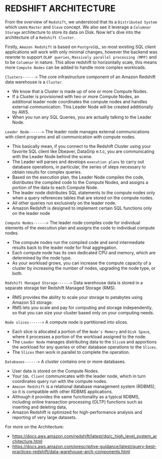 # REDSHIFT ARCHITECTURE
From the overview of `Redshift`, we understood that its a `Distributed System` which uses `Master` and `Slave` concept.
We also see it leverage a `Columnar Storage` architecture to store its data on Disk.
Now let's dive into the architecture of a `Redshift Cluster`. 

Firstly, `Amazon Redshift` is based on `PostgreSQL`, so most existing SQL client applications will work with 
only minimal changes, however the backend was rewrote to support `OLAP queries`, `Massively parallel processing (MPP)`
and to be `Columnar` in nature. This allow redshift to horizontally scale, this means more `Compute Nodes` can be added 
to handle more complex workloads.

`Clusters------>` The core infrastructure component of an Amazon Redshift data warehouse is a `Cluster`.
- We know that a Cluster is made up of one or more Compute Nodes.
- If a Cluster is provisioned with two or more Compute Nodes, an additional leader node coordinates the compute nodes and handles external communication. This Leader Node will be created additionally by AWS.
- When you run any SQL Queries, you are actually talking to the Leader Node.

`Leader Node------>` The leader node manages external communications with client programs and all communication with compute nodes.
- This basically mean, if you connect to the Redshift Cluster using your favorite SQL client like Dbeaver, DataGrip e.t.c, you are communicating with the Leader Node behind the scene.
- The Leader will parses and develops `execution plans` to carry out database operations, in particular, the series of steps necessary to obtain results for complex queries.
- Based on the execution plan, the Leader Node compiles the code, distributes the compiled code to the Compute Nodes, and assigns a portion of the data to each Compute Node.
- The leader node distributes SQL statements to the compute nodes only when a query references tables that are stored on the compute nodes.
- All other queries run exclusively on the leader node.
- Amazon Redshift is designed to implement certain SQL functions only on the leader node

`Compute Nodes------>` The leader node compiles code for individual elements of the execution plan and assigns the code to individual compute nodes. 
- The compute nodes run the compiled code and send intermediate results back to the leader node for final aggregation.
- Each compute node has its own dedicated CPU and memory, which are determined by the node type.
- As your workload grows, you can increase the compute capacity of a cluster by increasing the number of nodes, upgrading the node type, or both.

`Redshift Managed Storage------>` Data warehouse data is stored in a separate storage tier Redshift Managed Storage (RMS). 
- RMS provides the ability to scale your storage to petabytes using Amazon S3 storage.
- RMS lets you scale and pay for computing and storage independently, so that you can size your cluster based only on your computing needs.

`Node slices------>` A compute node is partitioned into slices. 
- Each slice is allocated a portion of the `Node's Memory` and `Disk Space`, where it processes a portion of the workload assigned to the node.
- The `Leader Node` manages distributing data to the `Slice`s and apportions the workload for any queries or other database operations to the `Slices`.
- The `Slices` then work in parallel to complete the operation.

`Databases------>` A cluster contains one or more databases. 
- User data is stored on the Compute Nodes.
- Your `SQL Client` communicates with the leader node, which in turn coordinates query run with the compute nodes.
- `Amazon Redshift` is a relational database management system (RDBMS), so it is compatible with other RDBMS applications.
- Although it provides the same functionality as a typical RDBMS, including online transaction processing (OLTP) functions such as inserting and deleting data,
- Amazon Redshift is optimized for high-performance analysis and reporting of very large datasets.

For more on the Architecture: 
- https://docs.aws.amazon.com/redshift/latest/dg/c_high_level_system_architecture.html
- https://docs.aws.amazon.com/prescriptive-guidance/latest/query-best-practices-redshift/data-warehouse-arch-components.html


